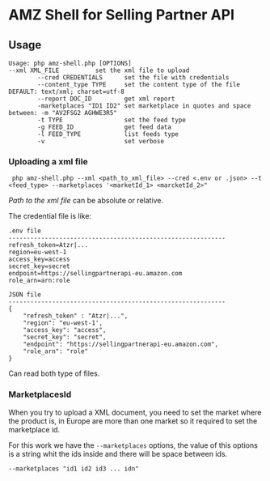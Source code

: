 # AMZ Shell for Selling Partner API
## Usage
```
Usage: php amz-shell.php [OPTIONS]
--xml XML_FILE          set the xml file to upload
        --cred CREDENTIALS      set the file with credentials
        --content_type TYPE     set the content type of the file DEFAULT: text/xml; charset=utf-8
        --report DOC_ID         get xml report
        -marketplaces "ID1 ID2" set marketplace in quotes and space between: -m "AV2FSG2 AGHWE3R5"
        -t TYPE                 set the feed type
        -g FEED_ID              get feed data
        -l FEED_TYPE            list feeds type
        -v                      set verbose
```
### Uploading a xml file
` php amz-shell.php --xml <path_to_xml_file> --cred <.env or .json> --t <feed_type> --marketplaces '<marketId_1> <marcketId_2>"`

*Path to the xml file* can be absolute or relative.

The credential file is like:
```
.env file
------------------------------------------------------------
refresh_token=Atzr|...
region=eu-west-1
access_key=access
secret_key=secret
endpoint=https://sellingpartnerapi-eu.amazon.com
role_arn=arn:role
```

```
JSON file
------------------------------------------------------------
{
    "refresh_token" : "Atzr|...",
    "region": "eu-west-1',
    "access_key": "access",
    "secret_key": "secret",
    "endpoint": "https://sellingpartnerapi-eu.amazon.com",
    "role_arn": "role"
}
```
Can read both type of files.

### MarketplacesId
When you try to upload a XML document, you need to set the market where 
the product is, in Europe are more than one market so it required to set 
the marketplace id.

For this work we have the `--marketplaces` options, the value of this options is a string whit the ids inside and there will be space between ids.

```
--marketplaces "id1 id2 id3 ... idn"
```
